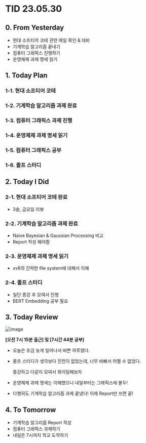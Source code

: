 # TID 23.05.30

## 0. From Yesterday

- 현대 소프티어 코테 관련 메일 확인 & 대비
- 기계학습 알고리즘 끝내기
- 컴퓨터 그래픽스 진행하기
- 운영체제 과제 명세 읽기

## 1. Today Plan

### 1-1. 현대 소프티어 코테

### 1-2. 기계학습 알고리즘 과제 완료

### 1-3. 컴퓨터 그래픽스 과제 진행

### 1-4. 운영체제 과제 명세 읽기

### 1-5. 컴퓨터 그래픽스 공부

### 1-6. 졸프 스터디

## 2. Today I Did

### 2-1. 현대 소프티어 코테 완료

- 3솔, 금요일 리뷰

### 2-2. 기계학습 알고리즘 과제 완료

- Naive Bayesian & Gaussian Processing 비교
- Report 작성 해야함

### 2-3. 운영체제 과제 명세 읽기

- xv6의 간략한 file system에 대해서 이해

### 2-4. 졸프 스터디

- 일단 종강 후 모여서 진행
- BERT Embedding 공부 필요

## 3. Today Review
![image](https://github.com/whisoo98/Today-I-Did/assets/71370211/fc369e9a-773d-4a60-a6ad-76dd1499e2fd)

**[오전 7시 15분 출근] 및 [7시간 44분 공부]**

- 오늘은 조금 늦게 일어나서 바쁜 하루였다.
- 졸프 스터디가 생각보다 진전이 없었는데, 너무 바빠서 어쩔 수 없었다.
    
    종강하고 다같이 모여서 화이팅해보자
    
- 운영체제 과제 명세는 이해했으니 내일부터는 그래픽스에 몰두!
- 다행히도 기계학습 알고리즘 과제 끝냈다! 이제 Report만 쓰면 끝!

## 4. To Tomorrow

- 기계학습 알고리즘 Report 작성
- 컴퓨터 그래픽스 과제하기
- 내일은 7시까지 학교 도착하기
